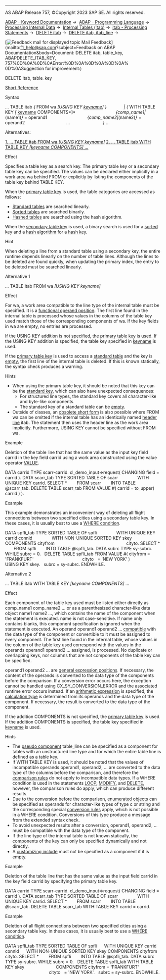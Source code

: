   

* * *

AS ABAP Release 757, ©Copyright 2023 SAP SE. All rights reserved.

[ABAP - Keyword Documentation](https://help.sap.com/doc/abapdocu_757_index_htm/7.57/en-US/abenabap.htm) →  [ABAP - Programming Language](https://help.sap.com/doc/abapdocu_757_index_htm/7.57/en-US/abenabap_reference.htm) →  [Processing Internal Data](https://help.sap.com/doc/abapdocu_757_index_htm/7.57/en-US/abenabap_data_working.htm) →  [Internal Tables (itab)](https://help.sap.com/doc/abapdocu_757_index_htm/7.57/en-US/abenitab.htm) →  [itab - Processing Statements](https://help.sap.com/doc/abapdocu_757_index_htm/7.57/en-US/abentable_processing_statements.htm) →  [DELETE itab](https://help.sap.com/doc/abapdocu_757_index_htm/7.57/en-US/abapdelete_itab.htm) →  [DELETE itab, itab\_line](https://help.sap.com/doc/abapdocu_757_index_htm/7.57/en-US/abapdelete_itab_line.htm) → 

 [![](Mail.gif?object=Mail.gif&sap-language=EN "Feedback mail for displayed topic") Mail Feedback](mailto:f1_help@sap.com?subject=Feedback on ABAP Documentation&body=Document: DELETE itab, table_key, ABAPDELETE_ITAB_KEY, 757%0D%0A%0D%0AError:%0D%0A%0D%0A%0D%0A%
0D%0ASuggestion for improvement:)

DELETE itab, table\_key

[Short Reference](https://help.sap.com/doc/abapdocu_757_index_htm/7.57/en-US/abapdelete_itab_shortref.htm)

Syntax

... TABLE itab *{* FROM wa *\[*USING KEY [keyname](https://help.sap.com/doc/abapdocu_757_index_htm/7.57/en-US/abenkeyname.htm)*\]* *}*
             *|* *{* WITH TABLE KEY *\[* [keyname](https://help.sap.com/doc/abapdocu_757_index_htm/7.57/en-US/abenkeyname.htm) COMPONENTS*\]*
                                *{*comp\_name1*|*(name1)*}* = operand1
                                *{*comp\_name2*|*(name2)*}* = operand2
                                 ...                           *}* ...

Alternatives:

[1\. ... TABLE itab FROM wa *\[*USING KEY keyname*\]*](#!ABAP_ALTERNATIVE_1@1@)
[2\. ... TABLE itab WITH TABLE KEY *\[*keyname COMPONENTS*\]* ...](#!ABAP_ALTERNATIVE_2@2@)

Effect

Specifies a table key as a search key. The primary table key or a secondary table key can be specified. The values can be declared either implicitly in a work area wa behind FROM or explicitly by listing the components of the table key behind TABLE KEY.

When the [primary table key](https://help.sap.com/doc/abapdocu_757_index_htm/7.57/en-US/abenprimary_table_key_glosry.htm "Glossary Entry") is used, the table categories are accessed as follows:

-   [Standard tables](https://help.sap.com/doc/abapdocu_757_index_htm/7.57/en-US/abenstandard_table_glosry.htm "Glossary Entry") are searched linearly.
-   [Sorted tables](https://help.sap.com/doc/abapdocu_757_index_htm/7.57/en-US/abensorted_table_glosry.htm "Glossary Entry") are searched binarily.
-   [Hashed tables](https://help.sap.com/doc/abapdocu_757_index_htm/7.57/en-US/abenhashed_table_glosry.htm "Glossary Entry") are searched using the hash algorithm.

When the [secondary table key](https://help.sap.com/doc/abapdocu_757_index_htm/7.57/en-US/abensecondary_table_key_glosry.htm "Glossary Entry") is used, a binary search is used for a [sorted key](https://help.sap.com/doc/abapdocu_757_index_htm/7.57/en-US/abensorted_key_glosry.htm "Glossary Entry") and a [hash algorithm](https://help.sap.com/doc/abapdocu_757_index_htm/7.57/en-US/abenhash_algorithm_glosry.htm "Glossary Entry") for a [hash key](https://help.sap.com/doc/abapdocu_757_index_htm/7.57/en-US/abenhash_key_glosry.htm "Glossary Entry").

Hint

When deleting a line from a standard table using a secondary key, the entire runtime depends linearly on the number of table lines. Although the lines to be deleted are found quickly, when updating the primary index, the entry to be deleted must be searched linearly.

Alternative 1   

... TABLE itab FROM wa *\[*USING KEY keyname*\]*

Effect

For wa, a work area compatible to the line type of the internal table must be specified. It is a [functional operand position](https://help.sap.com/doc/abapdocu_757_index_htm/7.57/en-US/abenfunctional_position_glosry.htm "Glossary Entry"). The first line found in the internal table is processed whose values in the columns of the table key used match those of the corresponding components of wa. If the key fields in wa are empty, no entries are processed.

If the USING KEY addition is not specified, the [primary table key](https://help.sap.com/doc/abapdocu_757_index_htm/7.57/en-US/abenprimary_table_key_glosry.htm "Glossary Entry") is used. If the USING KEY addition is specified, the table key specified in [keyname](https://help.sap.com/doc/abapdocu_757_index_htm/7.57/en-US/abenkeyname.htm) is used.

If the [primary table key](https://help.sap.com/doc/abapdocu_757_index_htm/7.57/en-US/abenprimary_key_glosry.htm "Glossary Entry") is used to access a [standard table](https://help.sap.com/doc/abapdocu_757_index_htm/7.57/en-US/abenstandard_table_glosry.htm "Glossary Entry") and the key is [empty](https://help.sap.com/doc/abapdocu_757_index_htm/7.57/en-US/abenitab_empty_key.htm), the first line of the internal table is deleted. If this is known statically, the syntax check produces a warning.

Hints

-   When using the primary table key, it should be noted that this key can be the [standard key](https://help.sap.com/doc/abapdocu_757_index_htm/7.57/en-US/abenstandard_key_glosry.htm "Glossary Entry"), which can also have unexpected consequences:
    -   For structured line types, the standard key covers all character-like and byte-like components.
    -   The standard key of a standard table can be [empty](https://help.sap.com/doc/abapdocu_757_index_htm/7.57/en-US/abenitab_empty_key.htm).
-   Outside of classes, an [obsolete short form](https://help.sap.com/doc/abapdocu_757_index_htm/7.57/en-US/abenitab_short_forms.htm) is also possible where FROM wa can be omitted if the internal table has an identically named [header line](https://help.sap.com/doc/abapdocu_757_index_htm/7.57/en-US/abenheader_line_glosry.htm "Glossary Entry") itab. The statement then uses the header line as the work area implicitly. Furthermore, USING KEY cannot be specified without FROM wa.

Example

Deletion of the table line that has the same value as the input key field carrid in the key field carrid using a work area constructed using the value operator [VALUE](https://help.sap.com/doc/abapdocu_757_index_htm/7.57/en-US/abenconstructor_expression_value.htm).

DATA carrid TYPE scarr-carrid.
cl\_demo\_input=>request( CHANGING field = carrid ).
DATA scarr\_tab TYPE SORTED TABLE OF scarr
               WITH UNIQUE KEY carrid.
SELECT \*
       FROM scarr
       INTO TABLE @scarr\_tab.
DELETE TABLE scarr\_tab FROM VALUE #( carrid = to\_upper( carrid ) ).

Example

This example demonstrates an inconvenient way of deleting all flight connections between two specified cities using a secondary table key. In these cases, it is usually best to use a [WHERE condition](https://help.sap.com/doc/abapdocu_757_index_htm/7.57/en-US/abapdelete_itab_lines.htm).

DATA spfli\_tab TYPE SORTED TABLE OF spfli
               WITH UNIQUE KEY carrid connid
               WITH NON-UNIQUE SORTED KEY skey COMPONENTS cityfrom
                                                          cityto.
SELECT \*
       FROM spfli
       INTO TABLE @spfli\_tab.
DATA subrc TYPE sy-subrc.
WHILE subrc = 0.
  DELETE TABLE spfli\_tab FROM VALUE #( cityfrom = 'FRANKFURT'
                                       cityto   = 'NEW YORK' )
                         USING KEY skey.
  subrc = sy-subrc.
ENDWHILE.

Alternative 2   

... TABLE itab WITH TABLE KEY *\[*keyname COMPONENTS*\]* ...

Effect

Each component of the table key used must be listed either directly as comp\_name1 comp\_name2 ... or as a parenthesized character-like data object name1 name2 ..., which contains the name of the component when the statement is executed. name is not case-sensitive. If name only contains blanks, this component specification is ignored when the statement is executed. An operand operand1 operand2 ... [compatible](https://help.sap.com/doc/abapdocu_757_index_htm/7.57/en-US/abencompatible_glosry.htm "Glossary Entry") with the data type of the component or convertible to it must be assigned to every component. The first line found in the internal table, whose values in the column of the table key used correspond with the values in the operands operand1 operand2 ... assigned, is processed. No duplicate or overlapping keys, nor columns that are not components of the table key can be specified.

operand1 operand2 ... are [general expression positions](https://help.sap.com/doc/abapdocu_757_index_htm/7.57/en-US/abengeneral_expr_position_glosry.htm "Glossary Entry"). If necessary, the content of the operands is converted to the data type of the components before the comparison. If a conversion error occurs here, the exception cannot be handled using CX\_SY\_CONVERSION\_ERROR and the associated runtime error occurs instead. If an [arithmetic expression](https://help.sap.com/doc/abapdocu_757_index_htm/7.57/en-US/abenarithmetic_expression_glosry.htm "Glossary Entry") is specified, the [calculation type](https://help.sap.com/doc/abapdocu_757_index_htm/7.57/en-US/abencalculation_type_glosry.htm "Glossary Entry") is determined from its operands and the data type of the component. If necessary, the result is converted to the data type of the component.

If the addition COMPONENTS is not specified, the [primary table key](https://help.sap.com/doc/abapdocu_757_index_htm/7.57/en-US/abenprimary_table_key_glosry.htm "Glossary Entry") is used. If the addition COMPONENTS is specified, the table key specified in [keyname](https://help.sap.com/doc/abapdocu_757_index_htm/7.57/en-US/abenkeyname.htm) is used.

Hints

-   The [pseudo component](https://help.sap.com/doc/abapdocu_757_index_htm/7.57/en-US/abenpseudo_component_glosry.htm "Glossary Entry") table\_line can be specified as a component for tables with an unstructured line type and for which the entire table line is defined as a table key.
-   If WITH TABLE KEY is used, it should be noted that the values of incompatible operands operand1, operand2, ... are converted to the data type of the columns before the comparison, and therefore the [comparison rules](https://help.sap.com/doc/abapdocu_757_index_htm/7.57/en-US/abenlogexp_rules.htm) do not apply to incompatible data types. If a WHERE condition is used in the statements [LOOP](https://help.sap.com/doc/abapdocu_757_index_htm/7.57/en-US/abaploop_at_itab_cond.htm), [MODIFY](https://help.sap.com/doc/abapdocu_757_index_htm/7.57/en-US/abapmodify_itab_multiple.htm), and [DELETE](https://help.sap.com/doc/abapdocu_757_index_htm/7.57/en-US/abapdelete_itab_lines.htm), however, the comparison rules do apply, which can produce different results.
-   Due to the conversion before the comparison, [enumerated objects](https://help.sap.com/doc/abapdocu_757_index_htm/7.57/en-US/abenenumerated_object_glosry.htm "Glossary Entry") can be specified as operands for character-like types of type c or string and the corresponding special [conversion rules](https://help.sap.com/doc/abapdocu_757_index_htm/7.57/en-US/abenconversion_enumerated.htm) apply, which is not possible in a WHERE condition. Conversions of this type produce a message from the extended syntax check.
-   To avoid unexpected results after a conversion, operand1, operand2, ... must be compatible with the data type of the component.
-   If the line type of the internal table is not known statically, the components of the key can only be specified dynamically and not directly.
-   A [customizing include](https://help.sap.com/doc/abapdocu_757_index_htm/7.57/en-US/abencustomizing_include_glosry.htm "Glossary Entry") must not be specified as a component if it is empty.

Example

Deletion of the table line that has the same value as the input field carrid in the key field carrid by specifying the primary table key.

DATA carrid TYPE scarr-carrid.
cl\_demo\_input=>request( CHANGING field = carrid ).
DATA scarr\_tab TYPE SORTED TABLE OF scarr
               WITH UNIQUE KEY carrid.
SELECT \*
       FROM scarr
       INTO TABLE @scarr\_tab.
DELETE TABLE scarr\_tab WITH TABLE KEY carrid = carrid.

Example

Deletion of all flight connections between two specified cities using a secondary table key. In these cases, it is usually best to use a [WHERE condition](https://help.sap.com/doc/abapdocu_757_index_htm/7.57/en-US/abapdelete_itab_lines.htm).

DATA spfli\_tab TYPE SORTED TABLE OF spfli
     WITH UNIQUE KEY carrid connid
     WITH NON-UNIQUE SORTED KEY skey COMPONENTS cityfrom cityto.
SELECT \*
       FROM spfli
       INTO TABLE @spfli\_tab.
DATA subrc TYPE sy-subrc.
WHILE subrc = 0.
  DELETE TABLE spfli\_tab WITH TABLE KEY skey
                         COMPONENTS cityfrom = 'FRANKFURT'
                                    cityto   = 'NEW YORK'.
  subrc = sy-subrc.
ENDWHILE.